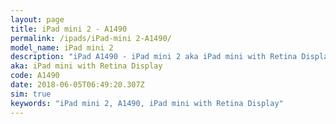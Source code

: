 ```yaml
---
layout: page
title: iPad mini 2 - A1490
permalink: /ipads/iPad-mini 2-A1490/
model_name: iPad mini 2
description: "iPad A1490 - iPad mini 2 aka iPad mini with Retina Display. 3 Best compatible iPad cases, pens, chargers and keyboards."
aka: iPad mini with Retina Display
code: A1490
date: 2018-06-05T06:49:20.307Z
sim: true
keywords: "iPad mini 2, A1490, iPad mini with Retina Display"
---
```


